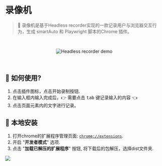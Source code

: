 <p>
  <h1>录像机</h1>
</p>

> 🎥 录像机是基于Headless recorder实现的一款记录用户与浏览器交互行为，生成 smartAuto 和 Playwright 脚本的Chrome 插件。


<br>
<p align="center">
  <img src="./assets/hr.gif" alt="Headless recorder demo" />
</p>
<br>

## 🔧 如何使用?

1. 点击插件图标，点击开始录制按钮.
2. 在输入框内输入完成后，👉 需要点击 <kbd>tab</kbd> 键记录输入的内容 👈
3. 点击页面元素内的文字进行记录。

## 🧩 本地安装

1. 打开chrome的扩展程序管理页面: [`chrome://extensions`](chrome://extensions).
2. 开启 "**开发者模式**" 选项.
3. 点击 "**加载已解压的扩展程序**" 按钮, 将下载后的包解压，选择dist文件夹.

![](./assets/dev-guide.png)


